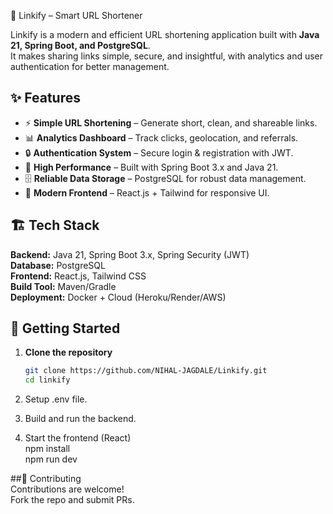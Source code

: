 ﻿🔗 Linkify – Smart URL Shortener

Linkify is a modern and efficient URL shortening application built with **Java 21, Spring Boot, and PostgreSQL**.  
It makes sharing links simple, secure, and insightful, with analytics and user authentication for better management.


## ✨ Features

- ⚡ **Simple URL Shortening** – Generate short, clean, and shareable links.  
- 📊 **Analytics Dashboard** – Track clicks, geolocation, and referrals.  
- 🔒 **Authentication System** – Secure login & registration with JWT.  
- 🚀 **High Performance** – Built with Spring Boot 3.x and Java 21.  
- 🗄 **Reliable Data Storage** – PostgreSQL for robust data management.  
- 🎨 **Modern Frontend** – React.js + Tailwind for responsive UI.  


## 🏗 Tech Stack

**Backend:** Java 21, Spring Boot 3.x, Spring Security (JWT)  
**Database:** PostgreSQL  
**Frontend:** React.js, Tailwind CSS  
**Build Tool:** Maven/Gradle  
**Deployment:** Docker + Cloud (Heroku/Render/AWS)  


## 🚀 Getting Started

1. **Clone the repository**  
   ```bash
   git clone https://github.com/NIHAL-JAGDALE/Linkify.git
   cd linkify

2. Setup .env file.  

3. Build and run the backend.    

4. Start the frontend (React)  
    npm install  
    npm run dev  

##🤝 Contributing   
Contributions are welcome!   
Fork the repo and submit PRs.  



